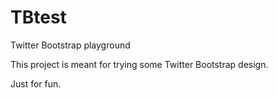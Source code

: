 TBtest
======

Twitter Bootstrap playground

This project is meant for trying some Twitter Bootstrap design.

Just for fun.
